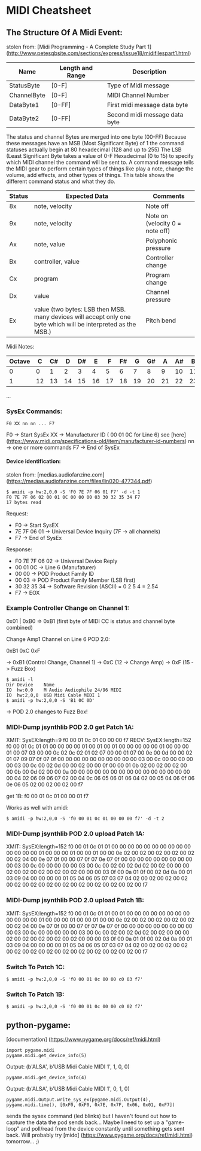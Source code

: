 # MIDI Cheatsheet

## The Structure Of A Midi Event:

stolen from:
[Midi Programming - A Complete Study Part 1] (http://www.petesqbsite.com/sections/express/issue18/midifilespart1.html)

Name        | Length and Range| Description
------------|-----------------|------------------------------
StatusByte  | [0-F]           | Type of Midi message
ChannelByte | [0-F]           | MIDI Channel Number
DataByte1   | [0-FF]          | First midi message data byte
DataByte2   | [0-FF]          | Second midi message data byte

The status and channel Bytes are merged into one byte (00-FF) Because these messages have an MSB (Most Significant Byte) of 1 the command statuses actually begin at 80 hexadecimal (128 and up to 255) The LSB (Least Significant Byte takes a value of 0-F Hexadecimal (0 to 15) to specify which MIDI channel the command will be sent to. A command message tells the MIDI gear to perform certain types of things like play a note, change the volume, add effects, and other types of things. This table shows the different command status and what they do.

Status | Expected Data     | Comments
-------|-------------------|------------------------------------------
8x     | note, velocity    | Note off
9x     | note, velocity    | Note on (velocity 0 = note off)
Ax     | note, value       | Polyphonic pressure
Bx     | controller, value | Controller change
Cx     | program           | Program change
Dx     | value             | Channel pressure
Ex     | value (two bytes: LSB then MSB. many devices will accept only one byte which will be interpreted as the MSB.) | Pitch bend

Midi Notes:

Octave | C  | C# | D  | D# | E  | F  | F# | G  | G# | A  | A# | B
-------|----|----|----|----|----|----|----|----|----|----|----|----
0      |  0 |  1 |  2 |  3 |  4 |  5 |  6 |  7 |  8 |  9 | 10 | 11
1      | 12 | 13 | 14 | 15 | 16 | 17 | 18 | 19 | 20 | 21 | 22 | 23
...

### SysEx Commands:

    F0 XX nn nn ... F7

F0 -> Start SysEx
XX -> Manufacturer ID ( 00 01 0C for Line 6) see [here] (https://www.midi.org/specifications-old/item/manufacturer-id-numbers)
nn -> one or more commands
F7 -> End of SysEx

#### Device identification:

stolen from:
[medias.audiofanzine.com] (https://medias.audiofanzine.com/files/lin020-477344.pdf)

    $ amidi -p hw:2,0,0 -S 'F0 7E 7F 06 01 F7' -d -t 1
    F0 7E 7F 06 02 00 01 0C 00 00 00 03 30 32 35 34 F7
    17 bytes read

Request:
- F0 -> Start SysEX
- 7E 7F 06 01 -> Universal Device Inquiry (7F -> all channels)
- F7 -> End of SysEx

Response:

- F0 7E 7F 06 02 -> Universal Device Reply
- 00 01 0C -> Line 6 (Manufaturer)
- 00 00 -> POD Product Family ID
- 00 03 -> POD Product Family Member (LSB first)
- 30 32 35 34 -> Software Revision (ASCII) = 0 2 5 4 = 2.54
- F7 -> EOX

### Example Controller Change on Channel 1:

0x01 | 0xB0 => 0xB1
(first byte of MIDI CC is status and channel byte combined)

Change Amp1 Channel on Line 6 POD 2.0:

0xB1 0xC 0xF

-> 0xB1 (Control Change, Channel 1)
-> 0xC (12 -> Change Amp)
-> 0xF (15 -> Fuzz Box)

    $ amidi -l
    Dir Device    Name
    IO  hw:0,0    M Audio Audiophile 24/96 MIDI
    IO  hw:2,0,0  USB Midi Cable MIDI 1
    $ amidi -p hw:2,0,0 -S 'B1 0C 0D'

-> POD 2.0 changes to Fuzz Box!

### MIDI-Dump jsynthlib POD 2.0 get Patch 1A:

XMIT: SysEX:length=9
  f0 00 01 0c 01 00 00 00 f7
RECV: SysEX:length=152
  f0 00 01 0c 01 01 00 00 00 00 01 00 01 00 01 00
00 00 00 00 01 00 00 00 01 00 07 03 00 00 0c 02
0c 02 01 02 07 00 00 01 07 00 0e 00 0d 00 00 02
01 07 09 07 0f 07 0f 00 00 00 00 00 00 00 00 00
00 03 00 0c 00 00 00 00 00 03 00 0c 00 02 0d 00
00 02 00 00 0f 00 00 01 0b 02 00 02 00 02 00 00
0b 00 0d 02 00 00 0a 00 00 00 00 00 00 00 00 00
00 00 00 00 00 00 00 04 02 06 09 06 07 02 00 04
0c 06 05 06 01 06 04 02 00 05 04 06 0f 06 0e 06
05 02 00 02 00 02 00 f7

get 1B:
f0 00 01 0c 01 00 00 01 f7

Works as well with amidi:

    $ amidi -p hw:2,0,0 -S 'f0 00 01 0c 01 00 00 00 f7' -d -t 2

### MIDI-Dump jsynthlib POD 2.0 upload Patch 1A:

XMIT: SysEX:length=152
  f0 00 01 0c 01 01 00 00 00 00 00 00 00 00 00 00
00 00 00 00 01 00 00 00 01 00 00 01 00 00 0e 02
00 02 00 02 00 02 00 02 00 02 04 00 0e 07 0f 00
00 07 0f 07 0e 07 0f 00 00 00 00 00 00 00 00 00
00 03 00 0c 00 00 00 00 00 03 00 0c 00 02 00 02
0d 02 00 02 00 00 00 02 00 02 00 02 00 02 00 02
00 00 00 03 0f 00 0a 01 0f 00 02 0d 0a 00 01 03
09 04 00 00 00 00 01 05 04 06 05 07 03 07 04 02
00 02 00 02 00 02 00 02 00 02 00 02 00 02 00 02
00 02 00 02 00 02 00 f7

### MIDI-Dump jsynthlib POD 2.0 upload Patch 1B:

XMIT: SysEX:length=152
  f0 00 01 0c 01 01 00 01 00 00 00 00 00 00 00 00
00 00 00 00 01 00 00 00 01 00 00 01 00 00 0e 02
00 02 00 02 00 02 00 02 00 02 04 00 0e 07 0f 00
00 07 0f 07 0e 07 0f 00 00 00 00 00 00 00 00 00
00 03 00 0c 00 00 00 00 00 03 00 0c 00 02 00 02
0d 02 00 02 00 00 00 02 00 02 00 02 00 02 00 02
00 00 00 03 0f 00 0a 01 0f 00 02 0d 0a 00 01 03
09 04 00 00 00 00 01 05 04 06 05 07 03 07 04 02
00 02 00 02 00 02 00 02 00 02 00 02 00 02 00 02
00 02 00 02 00 02 00 f7

### Switch To Patch 1C:

    $ amidi -p hw:2,0,0 -S 'f0 00 01 0c 00 00 c0 03 f7'

### Switch To Patch 1B:

    $ amidi -p hw:2,0,0 -S 'f0 00 01 0c 00 00 c0 02 f7'

## python-pygame:

[documentation] (https://www.pygame.org/docs/ref/midi.html)

    import pygame.midi
    pygame.midi.get_device_info(5)

Output: (b'ALSA', b'USB Midi Cable MIDI 1', 1, 0, 0)

    pygame.midi.get_device_info(4)

Output: (b'ALSA', b'USB Midi Cable MIDI 1', 0, 1, 0)

    pygame.midi.Output.write_sys_ex(pygame.midi.Output(4), pygame.midi.time(), [0xF0, 0xF0, 0x7E, 0x7F, 0x06, 0x01, 0xF7])

sends the sysex command (led blinks) but I haven't found out how to capture the data the pod sends back...
Maybe I need to set up a "game-loop" and poll/read from the device constantly until something gets sent back.
Will probably try [mido] (https://www.pygame.org/docs/ref/midi.html) tomorrow... ;)
